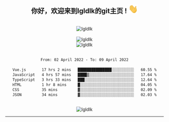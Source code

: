 <div align="center">
<h2> 你好，欢迎来到lgldlk的git主页 ! <img src="https://github.com/lgldlk/lgldlk/blob/main/gifs/Hi.gif" width="30px"></h2>
</div>

<div align="center">
 </br>
 <img src="http://aiitapp.cn:8091/?color=rgba(37,144,118,1)&shadowColor=rgba(12,16,20,1)&fontSize=120&&shadowOffsetX=9&shadowOffsetY=11" height="26px" alt="lgldlk" />
 </br>

   </br>
 <img src="https://github-readme-stats.vercel.app/api?username=lgldlk&show_icons=true&theme=gotham&locale=cn" alt="lgldlk" />
 

</br>

<img  src="http://github-readme-stats.vercel.app/api/top-langs/?username=lgldlk&show_icons=true&theme=gotham&locale=cn&layout=compact" alt="lgldlk"/>  
</br>
</br>

<!--START_SECTION:waka-->

```text
From: 02 April 2022 - To: 09 April 2022

Vue.js       17 hrs 2 mins   ███████████████░░░░░░░░░░   60.55 %
JavaScript   4 hrs 57 mins   ████▒░░░░░░░░░░░░░░░░░░░░   17.64 %
TypeScript   3 hrs 33 mins   ███░░░░░░░░░░░░░░░░░░░░░░   12.64 %
HTML         1 hr 8 mins     █░░░░░░░░░░░░░░░░░░░░░░░░   04.05 %
CSS          35 mins         ▓░░░░░░░░░░░░░░░░░░░░░░░░   02.09 %
JSON         34 mins         ▓░░░░░░░░░░░░░░░░░░░░░░░░   02.03 %
```

<!--END_SECTION:waka-->

 </br>
  <img src="https://visitor-badge.glitch.me/badge?page_id=lgldlk" alt="lgldlk" />

---

 

